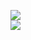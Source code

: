 [![](https://img.shields.io/badge/Made%20With-Github%20Spray-lightgrey.svg?style=for-the-badge&logo=github)](https://github.com/Annihil/github-spray#7756)  
[![](https://i.imgur.com/2DrTn0Z.gif)](https://github.com/Annihil/github-spray)